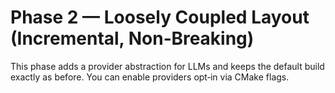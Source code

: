 # Phase 2 — Loosely Coupled Layout (Incremental, Non‑Breaking)

This phase adds a provider abstraction for LLMs and keeps the default build
exactly as before. You can enable providers opt‑in via CMake flags.
